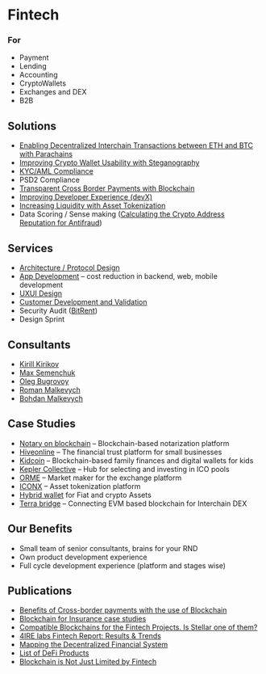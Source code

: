 # Fintech

### For

* Payment
* Lending
* Accounting
* CryptoWallets
* Exchanges and DEX
* B2B

## Solutions

* [Enabling Decentralized Interchain Transactions between ETH and BTC with Parachains](ethereum-bitcoin-bridge-wip.md)
* [Improving Crypto Wallet Usability with Steganography](asset-security.md)
* [KYC/AML Compliance](kyc-module-integartion.md)
* PSD2 Compliance
* [Transparent Cross Border Payments with Blockchain](enabling-fast-transparent-and-compliant-cross-border-payments-with-the-blockchain.md)
* [Improving Developer Experience \(devX\)](developer-community-devxp.md)
* [Increasing Liquidity with Asset Tokenization](asset-tokenization.md)
* Data Scoring / Sense making \([Calculating the Crypto Address Reputation for Antifraud](complaince-scoring.md)\)

## Services

* [Architecture / Protocol Design](../../services/architecture-design-protocol/)
* [App Development](../../services/dapps-wallets-development.md) – cost reduction in backend, web, mobile development
* [UXUI Design](../../services/uxui-design.md)
* [Customer Development and Validation](../../extra/projects.md)
* Security Audit \([BitRent](https://medium.com/practical-blockchain/bitrent-smart-contracts-audit-case-study-d7d61a34e9f7)\)
* Design Sprint

## Consultants

* [Kirill Kirikov](../../about/kirill-kirikov.md)
* [Max Semenchuk](../../about/max-semenchuk.md)
* [Oleg Bugrovoy](../../about/oleg-bugrovoy.md)
* [Roman Malkevych](../../about/roman-malkevych.md)
* [Bohdan Malkevych](../../about/bohdan-malkevych.md)

## Case Studies

* [Notary on blockchain](../../case-studies/notarization-platform.md) – Blockchain-based notarization platform
* [Hiveonline](../../case-studies/hiveonline.md) – The financial trust platform for small businesses
* [Kidcoin](../../case-studies/kidcoin.md) – Blockchain-based family finances and digital wallets for kids
* [Kepler Collective](../../case-studies/kepler-collective.md) – Hub for selecting and investing in ICO pools
* [ORME](../../case-studies/orme.md) – Market maker for the exchange platform
* [ICONX](../../case-studies/iconx-wip.md) – Asset tokenization platform
* [Hybrid wallet](../../case-studies/hybrid-wallet-fiat-and-crypto-assets.md) for Fiat and crypto Assets
* [Terra bridge](https://github.com/ContractLand/terra-bridge-btc) – Connecting EVM based blockchain for Interchain DEX

## Our Benefits

* Small team of senior consultants, brains for your RND
* Own product development experience
* Full cycle development experience \(platform and stages wise\)

## Publications

* [Benefits of Cross-border payments with the use of Blockchain](enabling-fast-transparent-and-compliant-cross-border-payments-with-the-blockchain.md)
* [Blockchain for Insurance case studies](blockchain-for-insurance.md)
* [Compatible Blockchains for the Fintech Projects. Is Stellar one of them?](https://4irelabs.com/blockchain-fintech-stellar)
* [4IRE labs Fintech Report: Results & Trends](https://4irelabs.com/fintech-report?utm_source=fb&utm_medium=groups&utm_campaign=fintech-report)
* [Mapping the Decentralized Financial System](https://tokeneconomy.co/mapping-the-decentralized-financial-system-7c5af65e0335)
* [List of DeFi Products](https://github.com/ong/awesome-decentralized-finance#decentralized-exchange-protocols)
* [Blockchain is Not Just Limited by Fintech ](https://medium.com/practical-blockchain/blockchain-is-not-just-limited-to-fintech-ca5c63ea8483)

